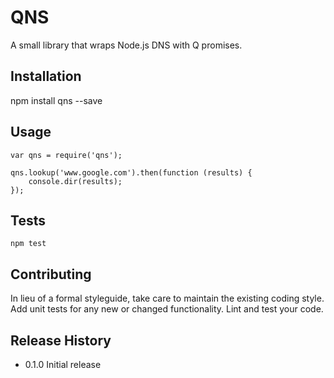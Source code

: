 QNS
=========

A small library that wraps Node.js DNS with Q promises.

## Installation

  npm install qns --save

## Usage

    var qns = require('qns');

	qns.lookup('www.google.com').then(function (results) {
		console.dir(results);
	});

## Tests

    npm test

## Contributing

In lieu of a formal styleguide, take care to maintain the existing coding style.
Add unit tests for any new or changed functionality. Lint and test your code.

## Release History

* 0.1.0 Initial release
